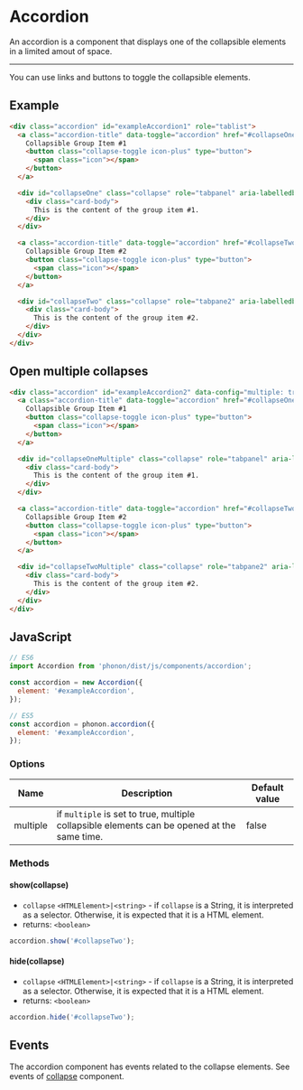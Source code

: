 # Accordion

An accordion is a component that displays one of the collapsible elements in a limited amout of space.

<hr />

<div class="alert alert-border border-left-primary" role="alert">
  You can use links and buttons to toggle the collapsible elements.
</div>


## Example

```html
<div class="accordion" id="exampleAccordion1" role="tablist">
  <a class="accordion-title" data-toggle="accordion" href="#collapseOne" aria-expanded="false" aria-controls="collapseOne">
    Collapsible Group Item #1
    <button class="collapse-toggle icon-plus" type="button">
      <span class="icon"></span>
    </button>
  </a>

  <div id="collapseOne" class="collapse" role="tabpanel" aria-labelledby="headingOne">
    <div class="card-body">
      This is the content of the group item #1.
    </div>
  </div>

  <a class="accordion-title" data-toggle="accordion" href="#collapseTwo" aria-expanded="false" aria-controls="collapseOne">
    Collapsible Group Item #2
    <button class="collapse-toggle icon-plus" type="button">
      <span class="icon"></span>
    </button>
  </a>

  <div id="collapseTwo" class="collapse" role="tabpane2" aria-labelledby="headingTwo">
    <div class="card-body">
      This is the content of the group item #2.
    </div>
  </div>
</div>
```

## Open multiple collapses

```html
<div class="accordion" id="exampleAccordion2" data-config="multiple: true" role="tablist">
  <a class="accordion-title" data-toggle="accordion" href="#collapseOneMultiple" aria-expanded="false" aria-controls="collapseOneMultiple">
    Collapsible Group Item #1
    <button class="collapse-toggle icon-plus" type="button">
      <span class="icon"></span>
    </button>
  </a>

  <div id="collapseOneMultiple" class="collapse" role="tabpanel" aria-labelledby="headingOne">
    <div class="card-body">
      This is the content of the group item #1.
    </div>
  </div>

  <a class="accordion-title" data-toggle="accordion" href="#collapseTwoMultiple" aria-expanded="false" aria-controls="collapseOne">
    Collapsible Group Item #2
    <button class="collapse-toggle icon-plus" type="button">
      <span class="icon"></span>
    </button>
  </a>

  <div id="collapseTwoMultiple" class="collapse" role="tabpane2" aria-labelledby="headingTwo">
    <div class="card-body">
      This is the content of the group item #2.
    </div>
  </div>
</div>
```

## JavaScript

```js
// ES6
import Accordion from 'phonon/dist/js/components/accordion';

const accordion = new Accordion({
  element: '#exampleAccordion',
});

// ES5
const accordion = phonon.accordion({
  element: '#exampleAccordion',
});
```

### Options

|     Name     |     Description      |     Default value      |
|----------------|----------------------|-------------------------|
|    multiple      |  if `multiple` is set to true, multiple collapsible elements can be opened at the same time. | false |


### Methods

#### show(collapse)

* `collapse` `<HTMLElement>|<string>` - if `collapse` is a String, it is interpreted as a selector. Otherwise, it is expected that it is a HTML element.
* returns: `<boolean>`

```js
accordion.show('#collapseTwo');
```

#### hide(collapse)

* `collapse` `<HTMLElement>|<string>` - if `collapse` is a String, it is interpreted as a selector. Otherwise, it is expected that it is a HTML element.
* returns: `<boolean>`

```js
accordion.hide('#collapseTwo');
```

## Events

The accordion component has events related to the collapse elements.
See events of [collapse](/docs/components/collapse) component.

<!-- fix for links -->
<script>document.querySelector('.page #exampleAccordion').addEventListener('click', function (event) { event.preventDefault()});</script>
